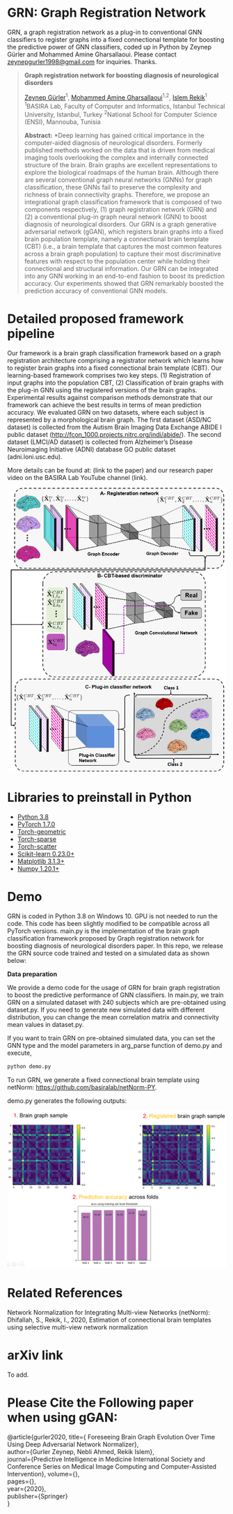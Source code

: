 # GRN: Graph Registration Network 
GRN, a graph registration network as a plug-in to conventional GNN classifiers to register graphs into a fixed connectional template for boosting the predictive power of GNN classifiers, coded up in Python
by Zeynep Gürler and Mohammed Amine Gharsallaoui. Please contact zeynepgurler1998@gmail.com for inquiries. Thanks.
 
> **Graph registration network for boosting diagnosis of neurological disorders**
> 
> [Zeynep Gürler](https://github.com/zeynepgurler)<sup>1</sup>, [Mohammed Amine Gharsallaoui](https://basira-lab.com/)<sup>1,2</sup>, [Islem Rekik](https://basira-lab.com/)<sup>1</sup>
> <sup>1</sup>BASIRA Lab, Faculty of Computer and Informatics, Istanbul Technical University, Istanbul, Turkey
> <sup>2</sup>National School for Computer Science (ENSI), Mannouba, Tunisia
>
> **Abstract:** *Deep learning has gained critical importance in the computer-aided diagnosis of neurological disorders. Formerly published methods worked on the data that is driven from medical imaging tools overlooking the complex and internally connected structure of the brain. Brain graphs are excellent representations to explore the biological roadmaps of the human brain. Although there are several conventional graph neural networks (GNNs) for graph classification, these GNNs fail to preserve the complexity and richness of brain connectivity graphs. Therefore, we propose an integrational graph classification framework that is composed of two components respectively, (1) graph registration network (GRN) and (2) a conventional plug-in graph neural network (GNN) to boost diagnosis of neurological disorders. Our GRN is a graph generative adversarial network (gGAN), which registers brain graphs into a fixed brain population template, namely a connectional brain template (CBT) (i.e., a brain template that captures the most common features across a brain graph population) to capture their most discriminative features with respect to the population center while holding their connectional and structural information. Our GRN can be integrated into any GNN working in an end-to-end fashion to boost its prediction accuracy. Our experiments showed that GRN remarkably boosted the prediction accuracy of conventional GNN models.

 
# Detailed proposed framework pipeline
Our framework is a brain graph classification framework based on a graph registration 
architecture comprising a registrator network which learns how to register brain graphs 
into a fixed connectional brain template (CBT). Our learning-based framework comprises 
two key steps. (1) Registration of input graphs into the population CBT, (2) 
Classification of brain graphs with the plug-in GNN using the registered versions 
of the brain graphs. Experimental results against comparison methods demonstrate that our
 framework can achieve the best results in terms of mean prediction accuracy. 
We evaluated GRN on two datasets, where each subject is represented by a morphological
 brain graph. The first dataset (ASD/NC dataset) is collected from the Autism 
 Brain Imaging Data Exchange ABIDE I public dataset (http://fcon_1000.projects.nitrc.org/indi/abide/).
 The second dataset (LMCI/AD dataset) is collected from Alzheimer’s Disease Neuroimaging Initiative 
 (ADNI) database GO public dataset (adni.loni.usc.edu). 

More details can be found at: (link to the paper) and our research paper video on the BASIRA Lab YouTube channel (link). 

![GRN pipeline](pipeline.png)


# Libraries to preinstall in Python
* [Python 3.8](https://www.python.org/)
* [PyTorch 1.7.0](http://pytorch.org/)
* [Torch-geometric](https://github.com/rusty1s/pytorch_geometric)
* [Torch-sparse](https://github.com/rusty1s/pytorch_sparse)
* [Torch-scatter](https://github.com/rusty1s/pytorch_scatter)
* [Scikit-learn 0.23.0+](https://scikit-learn.org/stable/)
* [Matplotlib 3.1.3+](https://matplotlib.org/)
* [Numpy 1.20.1+](https://numpy.org/)

# Demo

GRN is coded in Python 3.8 on Windows 10. GPU is not needed to run the code.
This code has been slightly modified to be compatible across all PyTorch versions.
main.py is the implementation of the brain graph classification framework proposed
by Graph registration network for boosting diagnosis of neurological disorders 
paper. In this repo, we release the GRN source code trained and tested on a simulated 
data as shown below:

**Data preparation**

We provide a demo code for the usage of GRN for brain graph registration to boost 
the predictive performance of GNN classifiers. In main.py, we train GRN on a 
simulated dataset with 240 subjects which are pre-obtained using dataset.py.
If you need to generate new simulated data with different distribution, you can 
change the mean correlation matrix and connectivity mean values in dataset.py. 

If you want to train GRN on pre-obtained simulated data, 
you can set the GNN type and the model parameters in arg_parse function of 
demo.py and execute,

```bash
python demo.py
```

To run GRN, we generate a fixed connectional brain template using netNorm: 
https://github.com/basiralab/netNorm-PY. 

demo.py generates the following outputs:

![GRN pipeline](outputs.png)

# Related References

Network Normalization for Integrating Multi-view Networks (netNorm): Dhifallah, S., Rekik, I., 2020, Estimation of connectional brain templates using selective multi-view network normalization

# arXiv link 

To add.

# Please Cite the Following paper when using gGAN:

@article{gurler2020, title={ Foreseeing Brain Graph Evolution Over Time
Using Deep Adversarial Network Normalizer}, <br/>
author={Gurler Zeynep, Nebli Ahmed, Rekik Islem}, <br/>
journal={Predictive Intelligence in Medicine International Society and Conference Series on Medical Image Computing and Computer-Assisted Intervention},
volume={}, <br/>
pages={}, <br/>
year={2020}, <br/>
publisher={Springer} <br/>
}<br/>






